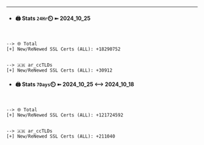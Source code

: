 

---
- #### 🖨️ **Stats** `24Hr`⏲️ ➼ 2024_10_25
```console


--> 🌐 Total
[+] New/ReNewed SSL Certs (ALL): +18290752


--> 🇦🇷 ar_ccTLDs
[+] New/ReNewed SSL Certs (ALL): +30912

```

- #### 🖨️ **Stats** `7Days`⏲️ ➼ 2024_10_25 <--> 2024_10_18
```console


--> 🌐 Total
[+] New/ReNewed SSL Certs (ALL): +121724592


--> 🇦🇷 ar_ccTLDs
[+] New/ReNewed SSL Certs (ALL): +211040

```

